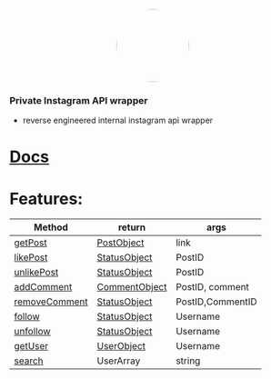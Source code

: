 <p align="center">
    <img style="border-radius: 100px" width="128" height="128" src="https://cdn.discordapp.com/avatars/417699816836169728/8ea8764772217e66ce7b7f9c3dd1561e.png?size=2048">
</p>

### Private Instagram API wrapper
- reverse engineered internal instagram api wrapper

# [Docs](https://github.com/xNaCly/InstagramAPIwrapper/tree/master/docs)

# Features:
| Method        | return        | args             |
|---------------|---------------|------------------|
| [getPost](https://github.com/xNaCly/InstagramAPIwrapper/tree/master/docs/getPost)        | [PostObject](https://github.com/xNaCly/InstagramAPIwrapper/tree/master/docs#postobject)           | link             |
| [likePost](https://github.com/xNaCly/InstagramAPIwrapper/tree/master/docs/likePost)      | [StatusObject](https://github.com/xNaCly/InstagramAPIwrapper/tree/master/docs#statusobject)  | PostID           |
| [unlikePost](https://github.com/xNaCly/InstagramAPIwrapper/tree/master/docs/unlikePost)    | [StatusObject](https://github.com/xNaCly/InstagramAPIwrapper/tree/master/docs#statusobject)  | PostID           |
| [addComment](https://github.com/xNaCly/InstagramAPIwrapper/tree/master/docs/addComment)    | [CommentObject](https://github.com/xNaCly/InstagramAPIwrapper/tree/master/docs#commentobject) | PostID, comment   |
| [removeComment](https://github.com/xNaCly/InstagramAPIwrapper/tree/master/docs/addComment) | [StatusObject](https://github.com/xNaCly/InstagramAPIwrapper/tree/master/docs#statusobject)  | PostID,CommentID |
| [follow](https://github.com/xNaCly/InstagramAPIwrapper/tree/master/docs/follow)        | [StatusObject](https://github.com/xNaCly/InstagramAPIwrapper/tree/master/docs#statusobject)  | Username         |
| [unfollow](https://github.com/xNaCly/InstagramAPIwrapper/tree/master/docs/unfollow)      | [StatusObject](https://github.com/xNaCly/InstagramAPIwrapper/tree/master/docs#statusobject)  | Username         |
| [getUser](https://github.com/xNaCly/InstagramAPIwrapper/tree/master/docs/getUser)          | [UserObject](https://github.com/xNaCly/InstagramAPIwrapper/tree/master/docs#userobject)    | Username         |
| [search](https://github.com/xNaCly/InstagramAPIwrapper/tree/master/docs/search)        | UserArray     | string           |



